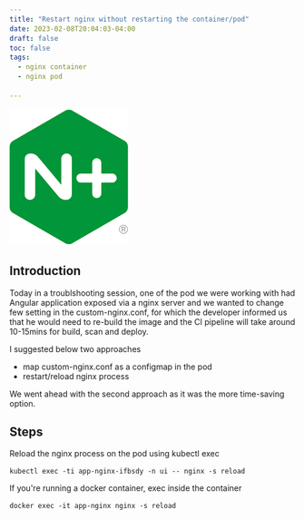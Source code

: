 ```yaml
---
title: "Restart nginx without restarting the container/pod"
date: 2023-02-08T20:04:03-04:00
draft: false
toc: false
tags:
  - nginx container
  - nginx pod

---
```

![nginx](/nginx.png)
## Introduction
Today in a troublshooting session, one of the pod we were working with had Angular application exposed via a nginx server and we wanted to change few setting in the custom-nginx.conf, for which the developer informed us that he would need to re-build the image and the CI pipeline will take around 10-15mins for build, scan and deploy.

I suggested below two approaches
- map custom-nginx.conf as a configmap in the pod
- restart/reload nginx process

We went ahead with the second approach as it was the more time-saving option. 

## Steps
Reload the nginx process on the pod using kubectl exec
```
kubectl exec -ti app-nginx-ifbsdy -n ui -- nginx -s reload
```

If you're running a docker container, exec inside the container

```
docker exec -it app-nginx nginx -s reload
```